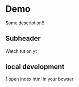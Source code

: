 # Demo

Some description!!

## Subheader

Watch tut on yt

## local development

1.open index.html in your bowser